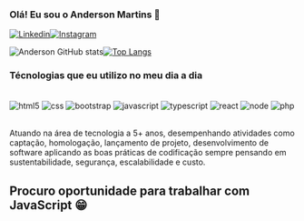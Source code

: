 ### Olá! Eu sou o Anderson Martins 👋

[![Linkedin](https://img.shields.io/badge/LinkedIn-0077B5?style=for-the-badge&logo=linkedin&logoColor=white)](https://www.linkedin.com/in/anderson-martins-dev/)[![Instagram](https://img.shields.io/badge/Instagram-E4405F?style=for-the-badge&logo=instagram&logoColor=white)](https://www.instagram.com/_andersonmm/)

![Anderson GitHub stats](https://github-readme-stats.vercel.app/api?username=andersonmg89&show_icons=true&theme=dracula)[![Top Langs](https://github-readme-stats.vercel.app/api/top-langs/?username=andersonmg89&layout=compact)](https://github.com/anuraghazra/github-readme-stats)

### Técnologias que eu utilizo no meu dia a dia

<div style="display: inline_block"><br />
  <img align="center" src="https://img.shields.io/badge/HTML-239120?style=for-the-badge&logo=html5&logoColor=white" style="" alt="html5" />
  <img align="center" src="https://img.shields.io/badge/CSS-239120?&style=for-the-badge&logo=css3&logoColor=white" style="" alt="css" />
  <img align="center" src="https://img.shields.io/badge/Bootstrap-563D7C?style=for-the-badge&logo=bootstrap&logoColor=white" style="" alt="bootstrap" />
  <img align="center" src="https://img.shields.io/badge/JavaScript-F7DF1E?style=for-the-badge&logo=javascript&logoColor=black" style="" alt="javascript" />
  <img align="center" src="https://img.shields.io/badge/TypeScript-007ACC?style=for-the-badge&logo=typescript&logoColor=white" style="" alt="typescript" />
  <img align="center" src="https://img.shields.io/badge/React-20232A?style=for-the-badge&logo=react&logoColor=61DAFB" style="" alt="react" />
  <img align="center" src="https://img.shields.io/badge/Node.js-43853D?style=for-the-badge&logo=node.js&logoColor=white" style="" alt="node" />
  <img align="center" src="https://img.shields.io/badge/PHP-777BB4?style=for-the-badge&logo=php&logoColor=white" style="" alt="php" />
</div><br />

Atuando na área de tecnologia a 5+ anos, desempenhando atividades como captação, homologação, lançamento de projeto, desenvolvimento de software aplicando as boas práticas de codificação sempre pensando em sustentabilidade, segurança, escalabilidade e custo. 

## Procuro oportunidade para trabalhar com JavaScript 😁

